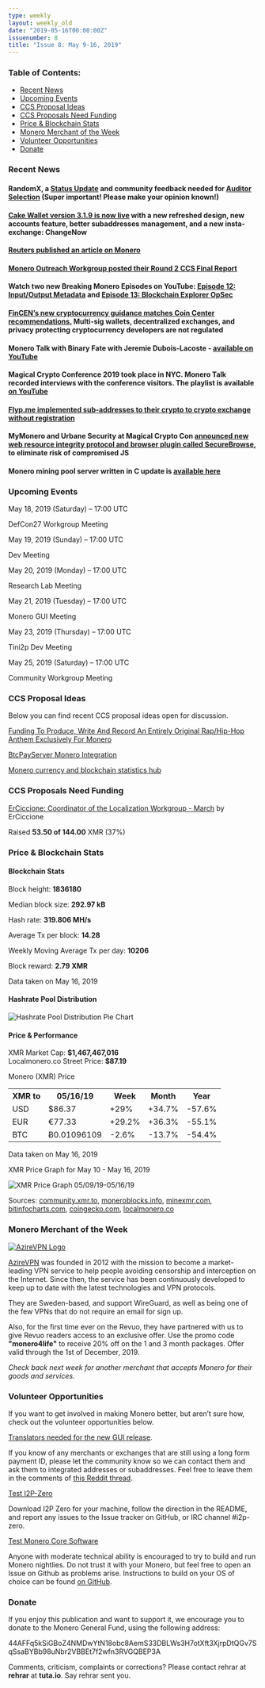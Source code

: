 ```yaml
---
type: weekly
layout: weekly_old
date: "2019-05-16T00:00:00Z"
issuenumber: 8
title: "Issue 8: May 9-16, 2019"
---
```


<h3>Table of Contents:</h3>
<ul class="contents">
    <li><a href="#news">Recent News</a></li>
    <li><a href="#events">Upcoming Events</a></li>
    <li><a href="#ideas">CCS Proposal Ideas</a></li>
    <li><a href="#proposals">CCS Proposals Need Funding</a></li>
    <li><a href="#stats">Price & Blockchain Stats</a></li>
    <li><a href="#merchant">Monero Merchant of the Week</a></li>
    <li><a href="#volunteer">Volunteer Opportunities</a></li>
    <li><a href="#donate">Donate</a></li>
</ul>

<h3 id="news">Recent News</h3>

<div class="newsbyte">
    <h4>RandomX, a <a href="https://www.reddit.com/r/Monero/comments/bmybxn/randomx_status_update/" target="_blank">Status Update</a> and community feedback needed for <a href="https://www.reddit.com/r/Monero/comments/bozr0z/randomx_auditor_selection/" target="_blank">Auditor Selection</a> (Super important! Please make your opinion known!)
    </h4>
</div>

<div class="newsbyte">
    <h4><a href="https://www.reddit.com/r/Monero/comments/bosdwj/update_cake_wallet_version_319_is_now_live_with_a/" target="_blank">Cake Wallet version 3.1.9 is now live</a> with a new refreshed design, new accounts feature, better subaddresses management, and a new insta-exchange: ChangeNow
    </h4>
</div>

<div class="newsbyte">
    <h4><a href="https://www.reuters.com/article/us-crypto-currencies-altcoins-explainer/explainer-privacy-coin-monero-offers-near-total-anonymity-idUSKCN1SL0F0" target="_blank">Reuters published an article on Monero</a>
    </h4>
</div>

<div class="newsbyte">
    <h4><a href="https://www.reddit.com/r/Monero/comments/bonpt3/monero_outreach_round_2_ccs_final_report_see_what/" target="_blank">Monero Outreach Workgroup posted their Round 2 CCS Final Report</a>
    </h4>
</div>

<div class="newsbyte">
    <h4>Watch two new Breaking Monero Episodes on YouTube: <a href="https://youtu.be/-zJpvsj1rWE" target="_blank">Episode 12: Input/Output Metadata</a> and <a href="https://www.youtube.com/watch?v=_A6k4RQ-uIE" target="_blank">Episode 13: Blockchain Explorer OpSec</a>
    </h4>
</div>

<div class="newsbyte">
    <h4><a href="https://coincenter.org/entry/fincen-s-new-cryptocurrency-guidance-matches-coin-center-recommendations" target="_blank">FinCEN’s new cryptocurrency guidance matches Coin Center recommendations.</a> Multi-sig wallets, decentralized exchanges, and privacy protecting cryptocurrency developers are not regulated
    </h4>
</div>

<div class="newsbyte">
    <h4>Monero Talk with Binary Fate with Jeremie Dubois-Lacoste - <a href="https://youtu.be/j7oYXqcfXqU" target="_blank">available on YouTube</a>
    </h4>
</div>

<div class="newsbyte">
    <h4>Magical Crypto Conference 2019 took place in NYC. Monero Talk recorded interviews with the conference visitors. The playlist is available <a href="https://www.youtube.com/playlist?list=PLfJ_JjSwYaa9JNWQ3vn9AR9eGjjWITEbf" target="_blank">on YouTube</a>
    </h4>
</div>

<div class="newsbyte">
    <h4><a href="https://flyp.me/en/#/" target="_blank">Flyp.me implemented sub-addresses to their crypto to crypto exchange without registration</a>
    </h4>
</div>

<div class="newsbyte">
    <h4>MyMonero and Urbane Security at Magical Crypto Con <a href="https://www.reddit.com/r/Monero/comments/bo3vml/mymonero_and_urbane_security_at_magical_crypto/" target="_blank">announced new web resource integrity protocol and browser plugin called SecureBrowse</a>, to eliminate risk of compromised JS
    </h4>
</div>

<div class="newsbyte">
    <h4>Monero mining pool server written in C update is <a href="https://www.reddit.com/r/Monero/comments/bnkyta/github_jtgrassiemoneropool_a_monero_mining_pool/
" target="_blank">available here</a>
    </h4>
</div>


<h3 id="events">Upcoming Events</h3>

<div class="event">
    <p class="date">May 18, 2019 (Saturday) – 17:00 UTC</p>
    <p>DefCon27 Workgroup Meeting</p>
</div>

<div class="event">
    <p class="date" markdown="1">May 19, 2019 (Sunday) – 17:00 UTC</p>
    <p markdown="1">Dev Meeting</p>
</div>

<div class="event">
    <p class="date" markdown="1">May 20, 2019 (Monday) – 17:00 UTC</p>
    <p markdown="1">Research Lab Meeting</p>
</div>

<div class="event">
    <p class="date" markdown="1">May 21, 2019 (Tuesday) – 17:00 UTC</p>
    <p markdown="1">Monero GUI Meeting</p>
</div>

<div class="event">
    <p class="date" markdown="1">May 23, 2019 (Thursday) – 17:00 UTC</p>
    <p markdown="1">Tini2p Dev Meeting</p>
</div>

<div class="event">
    <p class="date" markdown="1">May 25, 2019 (Saturday) – 17:00 UTC</p>
    <p markdown="1">Community Workgroup Meeting</p>
</div>

<h3 id="ideas">CCS Proposal Ideas</h3>

<p>Below you can find recent CCS proposal ideas open for discussion.</p>

<div class="proposal">
<p><a href="https://repo.getmonero.org/monero-project/ccs-proposals/merge_requests/65" target="_blank">Funding To Produce, Write And Record An Entirely Original Rap/Hip-Hop Anthem Exclusively For Monero</a></p>
</div>

<div class="proposal">
<p><a href="https://repo.getmonero.org/monero-project/ccs-proposals/merge_requests/63" target="_blank">BtcPayServer Monero Integration</a></p>
</div>

<div class="proposal">
<p><a href="https://repo.getmonero.org/monero-project/ccs-proposals/merge_requests/58" target="_blank">Monero currency and blockchain statistics hub</a></p>
</div>

<h3 id="proposals">CCS Proposals Need Funding</h3>

<div class="proposal">
    <p><a href="https://ccs.getmonero.org/proposals/ErCiccione-localizations.html" target="_blank">ErCiccione: Coordinator of the Localization Workgroup - March</a> by ErCiccione</p>
    <p>Raised <b>53.50 of 144.00</b> XMR (37%)</p>
</div>

<h3 id="stats">Price & Blockchain Stats</h3>

<h4 class="stat">Blockchain Stats</h4>

<div class="bcstats">
    <p>Block height: <b>1836180</b></p>
    <p>Median block size: <b>292.97 kB</b></p>
    <p>Hash rate: <b>319.806 MH/s</b></p>
    <p>Average Tx per block: <b>14.28</b></p>
    <p>Weekly Moving Average Tx per day: <b>10206</b></p>
    <p>Block reward: <b>2.79 XMR</b></p>
</div>
<p class="note">Data taken on May 16, 2019</p>

<h4 class="stat">Hashrate Pool Distribution</h4>
<p><img src="/img/hashrate-pool-distribution-0516.png" alt="Hashrate Pool Distribution Pie Chart"/></p>

<h4 class="stat">Price & Performance</h4>

<div class="price-intro">XMR Market Cap:  <b>$1,467,467,016</b><br>Localmonero.co Street Price: <b>$87.19</b></div>

<p class="table-title">Monero (XMR) Price</p>
<table class="price-table">
  <tr class="row1">
    <th>XMR to</th>
    <th>05/16/19</th>
    <th>Week</th>
    <th>Month</th>
    <th>Year</th>
  </tr>
  <tr>
    <td data-th="XMR to">USD</td>
    <td data-th="05/16/19">$86.37</td>
    <td data-th="Week" class="green">+29%</td>
    <td data-th="Month" class="green">+34.7%</td>
    <td data-th="Year" class="red">-57.6%</td>
  </tr>
  <tr class="row3">
    <td data-th="XMR to">EUR</td>
    <td data-th="05/16/19">€77.33</td>
    <td data-th="Week" class="green">+29.2%</td>
    <td data-th="Month" class="green">+36.3%</td>
    <td data-th="Year" class="red">-55.1%</td>
  </tr>
  <tr>
    <td data-th="XMR to">BTC</td>
    <td data-th="05/16/19">Ƀ0.01096109</td>
    <td data-th="Week" class="red">-2.6%</td>
    <td data-th="Month" class="red">-13.7%</td>
    <td data-th="Year" class="red">-54.4%</td>
  </tr>
</table>
<p class="note">Data taken on May 16, 2019</p>

<p class="table-title">XMR Price Graph for May 10 - May 16, 2019</p>

![XMR Price Graph 05/09/19-05/16/19](/img/weekly-chart-0516.png "XMR Price Graph 05/09/19-05/16/19") 

Sources: <a href="https://community.xmr.to/explorer/mainnet/" target="_blank">community.xmr.to</a>, <a href="https://moneroblocks.info/stats/transaction-stats" target="_blank">moneroblocks.info</a>, <a href="https://minexmr.com/pools.html" target="_blank">minexmr.com</a>, <a href="https://bitinfocharts.com/monero/" target="_blank">bitinfocharts.com</a>, <a href="https://www.coingecko.com/" target="_blank">coingecko.com</a>, <a href="https://localmonero.co/" target="_blank">localmonero.co</a>

<h3 id="merchant">Monero Merchant of the Week</h3>

<a href="https://www.azirevpn.com/" target="_blank"><img src="/img/og_azirevpn.png" alt="AzireVPN Logo" class="merchant-img" id="azirevpn"></a>

<a href="https://www.azirevpn.com/" target="_blank">AzireVPN</a> was founded in 2012 with the mission to become a market-leading VPN service to help people avoiding censorship and interception on the Internet. Since then, the service has been continuously developed to keep up to date with the latest technologies and VPN protocols. 

They are Sweden-based, and support WireGuard, as well as being one of the few VPNs that do not require an email for sign up.

Also, for the first time ever on the Revuo, they have partnered with us to give Revuo readers access to an exclusive offer. Use the promo code **"monero4life"** to receive 20% off on the 1 and 3 month packages. Offer valid through the 1st of December, 2019.

<i>Check back next week for another merchant that accepts Monero for their goods and services.</i>

<h3 id="volunteer">Volunteer Opportunities</h3>

<p>If you want to get involved in making Monero better, but aren’t sure how, check out the volunteer opportunities below.</p>

<div class="newsbyte">
    <p><a href="https://www.reddit.com/r/Monero/comments/bojcre/the_new_gui_for_the_next_release_is_ready_but_the/" target="_blank">Translators needed for the new GUI release</a>.</p>
</div>

<div class="newsbyte">
    <p>If you know of any merchants or exchanges that are still using a long form payment ID, please let the community know so we can contact them and ask them to integrated addresses or subaddresses. Feel free to leave them in the comments of <a href="https://reddit.com/r/Monero/comments/bib6zq/list_of_services_using_long_payment_ids_a_call/" target="_blank">this Reddit thread</a>.</p>
</div>

<div class="newsbyte">
    <p class="date"><a href="https://github.com/i2p-zero/i2p-zero/releases" target="_blank">Test I2P-Zero</a></p>
    <p>Download I2P Zero for your machine, follow the direction in the README, and report any issues to the Issue tracker on GitHub, or IRC channel #i2p-zero.</p>
</div>

<div class="newsbyte">
    <p class="date"><a href="https://github.com/monero-project/monero" target="_blank">Test Monero Core Software</a></p>
    <p>Anyone with moderate technical ability is encouraged to try to build and run Monero nightlies. Do not trust it with your Monero, but feel free to open an Issue on Github as problems arise. Instructions to build on your OS of choice can be found <a href="https://github.com/monero-project/monero#compiling-monero-from-source" target="_blank">on GitHub</a>. </p>
</div>

<h3 id="donate">Donate</h3>

<p markdown="1">If you enjoy this publication and want to support it, we encourage you to donate to the Monero General Fund, using the following address:</p>

<p class="address" markdown="1">44AFFq5kSiGBoZ4NMDwYtN18obc8AemS33DBLWs3H7otXft3XjrpDtQGv7SqSsaBYBb98uNbr2VBBEt7f2wfn3RVGQBEP3A</p>

<!--p><a href="monero:44AFFq5kSiGBoZ4NMDwYtN18obc8AemS33DBLWs3H7otXft3XjrpDtQGv7SqSsaBYBb98uNbr2VBBEt7f2wfn3RVGQBEP3A" class="qr"><img src="/img/donate-monero.png"></a></p-->

Comments, criticism, complaints or corrections? Please contact rehrar at **rehrar** at **tuta.io**. Say rehrar sent you.